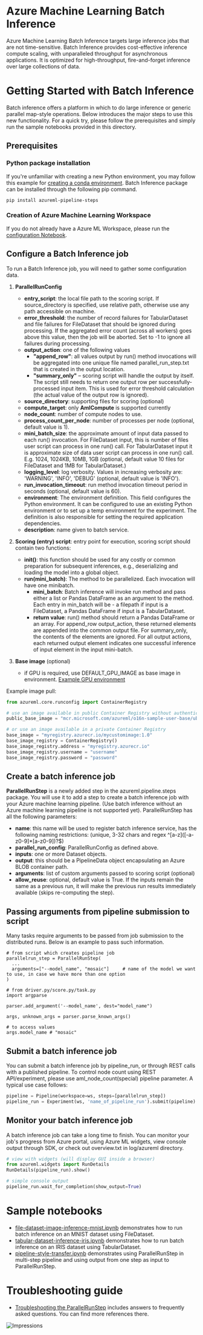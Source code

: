 # Azure Machine Learning Batch Inference

Azure Machine Learning Batch Inference targets large inference jobs that are not time-sensitive. Batch Inference provides cost-effective inference compute scaling, with unparalleled throughput for asynchronous applications. It is optimized for high-throughput, fire-and-forget inference over large collections of data.

# Getting Started with Batch Inference

Batch inference offers a platform in which to do large inference or generic parallel map-style operations. Below introduces the major steps to use this new functionality. For a quick try, please follow the prerequisites and simply run the sample notebooks provided in this directory.

## Prerequisites

### Python package installation
If you're unfamiliar with creating a new Python environment, you may follow this example for [creating a conda environment](https://docs.microsoft.com/en-us/azure/machine-learning/service/how-to-configure-environment#local). Batch Inference package can be installed through the following pip command.
```
pip install azureml-pipeline-steps
```

### Creation of Azure Machine Learning Workspace
If you do not already have a Azure ML Workspace, please run the [configuration Notebook](https://aka.ms/pl-config).

## Configure a Batch Inference job

To run a Batch Inference job, you will need to gather some configuration data.

1. **ParallelRunConfig**
    - **entry_script**: the local file path to the scoring script. If source_directory is specified, use relative path, otherwise use any path accessible on machine.
    - **error_threshold**: the number of record failures for TabularDataset and file failures for FileDataset that should be ignored during processing. If the aggregated error count (across all workers) goes above this value, then the job will be aborted. Set to -1 to ignore all failures during processing.
    - **output_action**: one of the following values
        - **"append_row"**: all values output by run() method invocations will be aggregated into one unique file named parallel_run_step.txt that is created in the output location.
        - **"summary_only"** – scoring script will handle the output by itself.  The script still needs to return one output row per successfully-processed input item. This is used for error threshold calculation (the actual value of the output row is ignored).
    - **source_directory**: supporting files for scoring (optional)
    - **compute_target**: only **AmlCompute** is supported currently
    - **node_count**: number of compute nodes to use.
    - **process_count_per_node**: number of processes per node (optional, default value is 1).
    - **mini_batch_size**: the approximate amount of input data passed to each run() invocation.  For FileDataset input, this is number of files user script can process in one run() call. For TabularDataset input it is approximate size of data user script can process in one run() call. E.g. 1024, 1024KB, 10MB, 1GB (optional, default value 10 files for FileDataset and 1MB for TabularDataset.)
    - **logging_level**: log verbosity. Values in increasing verbosity are: 'WARNING', 'INFO', 'DEBUG' (optional, default value is 'INFO').
    - **run_invocation_timeout**: run method invocation timeout period in seconds (optional, default value is 60).
    - **environment**: The environment definition. This field configures the Python environment. It can be configured to use an existing Python environment or to set up a temp environment for the experiment. The definition is also responsible for setting the required application dependencies.
    - **description**: name given to batch service.

2. **Scoring (entry) script**: entry point for execution, scoring script should contain two functions:
    - **init()**: this function should be used for any costly or common preparation for subsequent inferences, e.g., deserializing and loading the model into a global object.
    - **run(mini_batch)**: The method to be parallelized. Each invocation will have one minibatch.
        - **mini_batch**: Batch inference will invoke run method and pass either a list or Pandas DataFrame as an argument to the method. Each entry in min_batch will be - a filepath if input is a FileDataset, a Pandas DataFrame if input is a TabularDataset.
        - **return value**: run() method should return a Pandas DataFrame or an array. For append_row output_action, these returned elements are appended into the common output file. For summary_only, the contents of the elements are ignored. For all output actions, each returned output element indicates one successful inference of input element in the input mini-batch.

3. **Base image** (optional)
    - if GPU is required, use DEFAULT_GPU_IMAGE as base image in environment. [Example GPU environment](./file-dataset-image-inference-mnist.ipynb#specify-the-environment-to-run-the-script)

Example image pull:
```python
from azureml.core.runconfig import ContainerRegistry

# use an image available in public Container Registry without authentication
public_base_image = "mcr.microsoft.com/azureml/o16n-sample-user-base/ubuntu-miniconda"

# or use an image available in a private Container Registry
base_image = "myregistry.azurecr.io/mycustomimage:1.0"
base_image_registry = ContainerRegistry()
base_image_registry.address = "myregistry.azurecr.io"
base_image_registry.username = "username"
base_image_registry.password = "password"
```


## Create a batch inference job

**ParallelRunStep** is a newly added step in the azureml.pipeline.steps package. You will use it to add a step to create a batch inference job with your Azure machine learning pipeline. (Use batch inference without an Azure machine learning pipeline is not supported yet). ParallelRunStep has all the following parameters:
  - **name**: this name will be used to register batch inference service, has the following naming restrictions: (unique, 3-32 chars and regex ^\[a-z\]([-a-z0-9]*[a-z0-9])?$)
  - **parallel_run_config**: ParallelRunConfig as defined above.
  - **inputs**: one or more Dataset objects.
  - **output**: this should be a PipelineData object encapsulating an Azure BLOB container path.
  - **arguments**: list of custom arguments passed to scoring script (optional)
  - **allow_reuse**: optional, default value is True. If the inputs remain the same as a previous run, it will make the previous run results immediately available (skips re-computing the step).

## Passing arguments from pipeline submission to script

Many tasks require arguments to be passed from job submission to the distributed runs. Below is an example to pass such information.
```
# from script which creates pipeline job
parallelrun_step = ParallelRunStep(
  ...
  arguments=["--model_name", "mosaic"]     # name of the model we want to use, in case we have more than one option
)
```
```
# from driver.py/score.py/task.py
import argparse

parser.add_argument('--model_name', dest="model_name")

args, unknown_args = parser.parse_known_args()

# to access values
args.model_name # "mosaic"
```

## Submit a batch inference job

You can submit a batch inference job by pipeline_run, or through REST calls with a published pipeline. To control node count using REST API/experiment, please use aml_node_count(special) pipeline parameter. A typical use case follows:

```python
pipeline = Pipeline(workspace=ws, steps=[parallelrun_step])
pipeline_run = Experiment(ws, 'name_of_pipeline_run').submit(pipeline)
```

## Monitor your batch inference job

A batch inference job can take a long time to finish. You can monitor your job's progress from Azure portal, using Azure ML widgets, view console output through SDK, or check out overview.txt in log/azureml directory.

```python
# view with widgets (will display GUI inside a browser)
from azureml.widgets import RunDetails
RunDetails(pipeline_run).show()

# simple console output
pipeline_run.wait_for_completion(show_output=True)
```

# Sample notebooks

-  [file-dataset-image-inference-mnist.ipynb](./file-dataset-image-inference-mnist.ipynb) demonstrates how to run batch inference on an MNIST dataset using FileDataset.
-  [tabular-dataset-inference-iris.ipynb](./tabular-dataset-inference-iris.ipynb) demonstrates how to run batch inference on an IRIS dataset using TabularDataset.
-  [pipeline-style-transfer.ipynb](../pipeline-style-transfer/pipeline-style-transfer-parallel-run.ipynb) demonstrates using ParallelRunStep in multi-step pipeline and using output from one step as input to ParallelRunStep.

# Troubleshooting guide

- [Troubleshooting the ParallelRunStep](https://aka.ms/prstsg) includes answers to frequently asked questions. You can find more references there.

![Impressions](https://PixelServer20190423114238.azurewebsites.net/api/impressions/MachineLearningNotebooks/how-to-use-azureml/machine-learning-pipelines/parallel-run/README.png)
